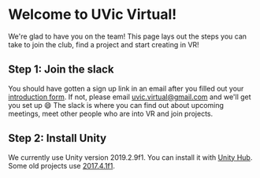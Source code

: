 # Welcome to UVic Virtual!
We're glad to have you on the team! This page lays out the steps you can take to join the club, find a project and start creating in VR!

## Step 1: Join the slack
You should have gotten a sign up link in an email after you filled out your [introduction form](https://uvicvirtual.ca/#join-us). If not, please email [uvic.virtual@gmail.com](mailto:uvic.virtual@gmail.com) and we'll get you set up :smile: The slack is where you can find out about upcoming meetings, meet other people who are into VR and join projects.

## Step 2: Install Unity
We currently use Unity version 2019.2.9f1.  You can install it with [Unity Hub](https://unity3d.com/get-unity/download).  Some old projects use [2017.4.1f1](https://unity3d.com/unity/qa/lts-releases?version=2017.4).
